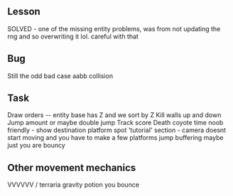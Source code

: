 Lesson
----
SOLVED - one of the missing entity problems, was from not updating the rng and so overwriting it lol. careful with that


Bug
----
Still the odd bad case aabb collision


Task
----
Draw orders -- entity base has Z and we sort by Z
Kill walls up and down
Jump amount or maybe double jump
Track score
Death
coyote time
noob friendly -
    show destination platform spot
    'tutorial' section - camera doesnt start moving and you have to make a few platforms
jump buffering
maybe just you are bouncy


Other movement mechanics
----
VVVVVV / terraria gravity potion
you bounce